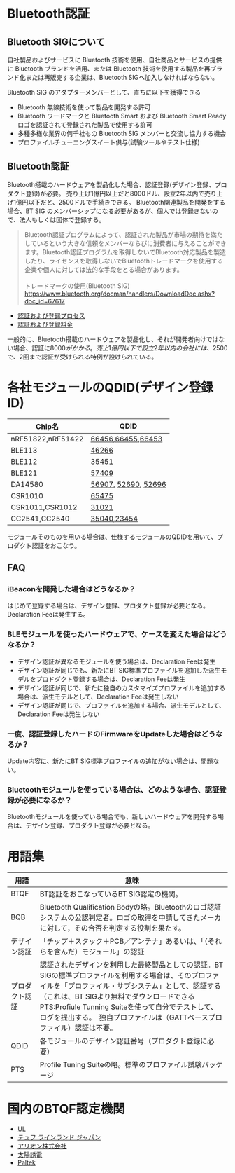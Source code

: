 # Bluetooth認証

## Bluetooth SIGについて
自社製品およびサービスに Bluetooth 技術を使用、自社商品とサービスの提供に Bluetooth ブランドを活用、または
Bluetooth 技術を使用する製品を再ブランド化または再販売する企業は、Bluetooth SIGへ加入しなければならない。<br>

Bluetooth SIG のアダプターメンバーとして、直ちに以下を獲得できる

* Bluetooth 無線技術を使って製品を開発する許可
* Bluetooth ワードマークと Bluetooth Smart および Bluetooth Smart Ready ロゴを認証されて登録された製品で使用する許可
* 多種多様な業界の何千社もの Bluetooth SIG メンバーと交流し協力する機会
* プロファイルチューニングスイート供与(試験ツールやテスト仕様)

## Bluetooth認証

Bluetooth搭載のハードウェアを製品化した場合、認証登録(デザイン登録、プロダクト登録)が必要。
売り上げ1億円以上だと8000ドル、設立2年以内で売り上げ1億円以下だと、2500ドルで手続きできる。
Bluetooth関連製品を開発をする場合、BT SIG のメンバーシップになる必要があるが、個人では登録きないので、法人もしくは団体で登録する。

> Bluetooth認証プログラムによって、認証された製品が市場の期待を満たしているという大きな信頼をメンバーならびに消費者に与えることができます。Bluetooth認証プログラムを取得しないでBluetooth対応製品を製造したり、ライセンスを取得しないでBluetoothトレードマークを使用する企業や個人に対しては法的な手段をとる場合があります。<br><br>
トレードマークの使用(Bluetooth SIG) https://www.bluetooth.org/docman/handlers/DownloadDoc.ashx?doc_id=67617

* [認証および登録プロセス](https://www.bluetooth.org/ja-jp/test-qualification/qualification-overview)<br>
* [認証および登録料金](https://www.bluetooth.org/ja-jp/test-qualification/qualification-overview/fees)

一般的に、Bluetooth搭載のハードウェアを製品化し、それが開発者向けではない場合、認証に$8000がかかる。売上1億円以下で設立2年以内の会社には、$2500で、2回まで認証が受けられる特例が設けられている。


# 各社モジュールのQDID(デザイン登録ID)
| Chip名 | QDID |
| -- | -- |
| nRF51822,nRF51422 | [66456](https://www.bluetooth.org/tpg/QLI_viewQDL.cfm?qid=25689),[66455](https://www.bluetooth.org/tpg/QLI_viewQDL.cfm?qid=25690),[66453](https://www.bluetooth.org/tpg/QLI_viewQDL.cfm?qid=25691) |
| BLE113 |[46266](https://www.bluetooth.org/tpg/QLI_viewQDL.cfm?qid=21015)|
| BLE112 |[35451](https://www.bluetooth.org/tpg/QLI_viewQDL.cfm?qid=18943) |
| BLE121 | [57409](https://www.bluetooth.org/tpg/QLI_viewQDL.cfm?qid=25691)|
|DA14580|[56907](https://www.bluetooth.org/tpg/QLI_viewQDL.cfm?qid=22759), [52690](https://www.bluetooth.org/tpg/QLI_viewQDL.cfm?qid=22409), [52696](https://www.bluetooth.org/tpg/QLI_viewQDL.cfm?qid=22410)|
|CSR1010|[65475](https://www.bluetooth.org/tpg/QLI_viewQDL.cfm?qid=25607)|
|CSR1011,CSR1012|[31021](https://www.bluetooth.org/tpg/QLI_viewQDL.cfm?qid=17702)|
|CC2541,CC2540|[35040](https://www.bluetooth.org/tpg/QLI_viewQDL.cfm?qid=19095),[23454](https://www.bluetooth.org/tpg/QLI_viewQDL.cfm?qid=16552)

モジュールそのものを用いる場合は、仕様するモジュールのQDIDを用いて、プロダクト認証をおこなう。

## FAQ 

### iBeaconを開発した場合はどうなるか？

はじめて登録する場合は、デザイン登録、プロダクト登録が必要となる。Declaration Feeは発生する。

### BLEモジュールを使ったハードウェアで、ケースを変えた場合はどうなるか？

* デザイン認証が異なるモジュールを使う場合は、Declaration Feeは発生
* デザイン認証が同じでも、新たにBT SIG標準プロファイルを追加した派生モデルをプロドダクト登録する場合は、Declaration Feeは発生
* デザイン認証が同じで、新たに独自のカスタマイズプロファイルを追加する場合は、派生モデルとして、Declaration Feeは発生しない
* デザイン認証が同じで、プロファイルを追加する場合、派生モデルとして、Declaration Feeは発生しない

### 一度、認証登録したハードのFirmwareをUpdateした場合はどうなるか？

Update内容に、新たにBT SIG標準プロファイルの追加がない場合は、問題ない。

### Bluetoothモジュールを使っている場合は、どのような場合、認証登録が必要になるか？

Bluetoothモジュールを使っている場合でも、新しいハードウェアを開発する場合は、デザイン登録、プロダクト登録が必要となる。

# 用語集
| 用語 | 意味 |
| -- | -- |
| BTQF | BT認証をおこなっているBT SIG認定の機関。 |
|BQB | Bluetooth Qualification Bodyの略。Bluetoothのロゴ認証システムの公認判定者。ロゴの取得を申請してきたメーカに対して，その合否を判定する役割を果たす。|
|デザイン認証 | 「チップ＋スタック＋PCB／アンテナ」あるいは、「（それらを含んだ）モジュール」の認証|
|プロダクト認証 | 認証されたデザインを利用した最終製品としての認証。BT SIGの標準プロファイルを利用する場合は、そのプロファイルを「プロファイル・サブシステム」として、認証する（これは、BT SIGより無料でダウンロードできるPTS:Profiule Tunning Suiteを使って自分でテストして、ログを提出する。　独自プロファイルは（GATTベースプロファイル）認証は不要。|
|QDID|各モジュールのデザイン認証番号（プロダクト登録に必要）|
| PTS| Profile Tuning Suiteの略。標準のプロファイル試験パッケージ|




# 国内のBTQF認定機関

* [UL](http://site.ul.com/)
* [テュフ ラインランド ジャパン](http://www.tuv.com/jp/japan/home.jsp)
* [アリオン株式会社](http://www.allion.co.jp/about.html)
* [太陽誘電](http://www.yuden.co.jp/jp/)
* [Paltek](http://www.paltek.co.jp/)